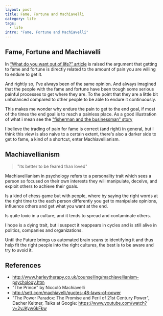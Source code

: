 ```yaml
---
layout: post
title: Fame, Fortune and Machiavelli
category: life
tags:
  - life
intro: "Fame, Fortune and Machiavelli"
---
```


## Fame, Fortune and Machiavelli

In [“What do you want out of life?” article](https://qz.com/584874/you-probably-know-to-ask-yourself-what-do-i-want-heres-a-way-better-question/) is raised the argument that getting to fame and fortune is directly related to the amount of pain you are willing to endure to get it.

And rightly so, I've always been of the same opinion.
And always imagined that the people with the fame and fortune have been trough some serious painful processes to get where they are.
To the point that they are a little bit unbalanced compared to other people to be able to endure it continuously.

This makes me wonder why endure the pain to get to the end goal, if most of the times the end goal is to reach a painless place. As a good illustration of what i mean see the ["fisherman and the businessman" story](http://paulocoelhoblog.com/2015/09/04/the-fisherman-and-the-businessman/)

I believe the trading of pain for fame is correct (and right) in general, but I think this view is also naive to a certain extent, there's also a darker side to get to fame, a kind of a shortcut, enter Machiavellianism.

## Machiavellianism

> "Its better to be feared than loved"

Machiavellianism in psychology refers to a personality trait which sees a person so focused on their own interests they will manipulate, deceive, and exploit others to achieve their goals.

Is a kind of chess game but with people, where by saying the right words at the right time to the each person differently you get to manipulate opinions, influence others and get what you want at the end.

Is quite toxic in a culture, and it tends to spread and contaminate others.

I hope is a dying trait, but i suspect it reappears in cycles and is still alive in politics, companies and organizations.

Until the Future brings us automated brain scans to identifying it and thus help fit the right people into the right cultures, the best is to be aware and try to avoid it.

## References

- http://www.harleytherapy.co.uk/counselling/machiavellianism-psychology.htm
- "The Prince" by Niccolò Machiavelli
- http://sett.com/machiavelli/quotes-48-laws-of-power
- "The Power Paradox: The Promise and Peril of 21st Century Power", Dacher Keltner, Talks at Google: https://www.youtube.com/watch?v=2vJKyw6kFkw



